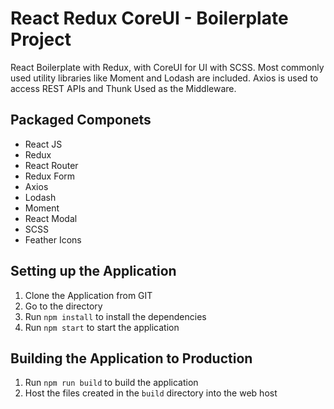 # React Redux CoreUI - Boilerplate Project

React Boilerplate with Redux, with CoreUI for UI with SCSS. Most commonly used utility libraries like Moment and Lodash are included. Axios is used to access REST APIs and Thunk Used as the Middleware.

## Packaged Componets
* React JS
* Redux
* React Router
* Redux Form
* Axios
* Lodash
* Moment
* React Modal
* SCSS
* Feather Icons

## Setting up the Application
1. Clone the Application from GIT
1. Go to the directory
1. Run `npm install` to install the dependencies
1. Run `npm start` to start the application

## Building the Application to Production
1. Run `npm run build` to build the application
1. Host the files created in the `build` directory into the web host
